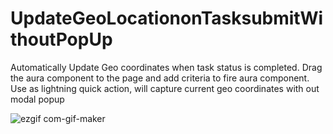 # UpdateGeoLocationonTasksubmitWithoutPopUp
Automatically Update Geo coordinates when task status is completed.
Drag the aura component to the page and add criteria to fire aura component.
Use as lightning quick action, will capture current geo coordinates with out modal popup

![ezgif com-gif-maker](https://user-images.githubusercontent.com/79439050/184139222-45279221-89b6-46c2-8951-9f7c231ffb1d.gif)

